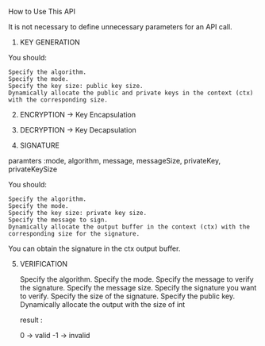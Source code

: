 How to Use This API

It is not necessary to define unnecessary parameters for an API call.

1. KEY GENERATION

You should:

    Specify the algorithm.
    Specify the mode.
    Specify the key size: public key size.
    Dynamically allocate the public and private keys in the context (ctx) with the corresponding size.

2. ENCRYPTION -> Key Encapsulation
3. DECRYPTION -> Key Decapsulation

4. SIGNATURE 

paramters :mode, algorithm, message, messageSize, privateKey, privateKeySize

You should:

    Specify the algorithm.
    Specify the mode.
    Specify the key size: private key size.
    Specify the message to sign.
    Dynamically allocate the output buffer in the context (ctx) with the corresponding size for the signature.

You can obtain the signature in the ctx output buffer.

5. VERIFICATION

    Specify the algorithm.
    Specify the mode.
    Specify the message to verify the signature.
    Specify the message size.
    Specify the signature you want to verify.
    Specify the size of the signature.
    Specify the public key.
    Dynamically allocate the output with the size of int 

    result :

    0  -> valid 
    -1 -> invalid 